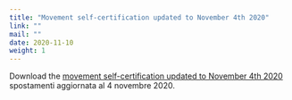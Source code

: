 ```yaml
---
title: "Movement self-certification updated to November 4th 2020"
link: ""
mail: ""
date: 2020-11-10
weight: 1
---
```


Download the [movement self-certification updated to November 4th 2020](/documents/autocertificazione_per_gli_spostamenti_agg_4_11_2020.pdf/) spostamenti aggiornata al 4 novembre 2020.
